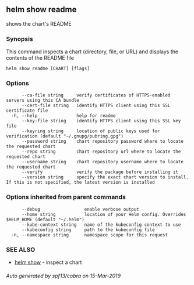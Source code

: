 ## helm show readme

shows the chart's README

### Synopsis


This command inspects a chart (directory, file, or URL) and displays the contents
of the README file


```
helm show readme [CHART] [flags]
```

### Options

```
      --ca-file string     verify certificates of HTTPS-enabled servers using this CA bundle
      --cert-file string   identify HTTPS client using this SSL certificate file
  -h, --help               help for readme
      --key-file string    identify HTTPS client using this SSL key file
      --keyring string     location of public keys used for verification (default "~/.gnupg/pubring.gpg")
      --password string    chart repository password where to locate the requested chart
      --repo string        chart repository url where to locate the requested chart
      --username string    chart repository username where to locate the requested chart
      --verify             verify the package before installing it
      --version string     specify the exact chart version to install. If this is not specified, the latest version is installed
```

### Options inherited from parent commands

```
      --debug                 enable verbose output
      --home string           location of your Helm config. Overrides $HELM_HOME (default "~/.helm")
      --kube-context string   name of the kubeconfig context to use
      --kubeconfig string     path to the kubeconfig file
  -n, --namespace string      namespace scope for this request
```

### SEE ALSO

* [helm show](helm_show.md)	 - inspect a chart

###### Auto generated by spf13/cobra on 15-Mar-2019
